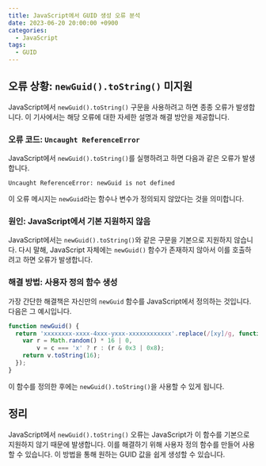 ```yaml
---
title: JavaScript에서 GUID 생성 오류 분석
date: 2023-06-20 20:00:00 +0900
categories:
  - JavaScript
tags:
  - GUID
---
```


## 오류 상황: `newGuid().toString()` 미지원

JavaScript에서 `newGuid().toString()` 구문을 사용하려고 하면 종종 오류가 발생합니다. 이 기사에서는 해당 오류에 대한 자세한 설명과 해결 방안을 제공합니다.

### 오류 코드: `Uncaught ReferenceError`

JavaScript에서 `newGuid().toString()`를 실행하려고 하면 다음과 같은 오류가 발생합니다.

```
Uncaught ReferenceError: newGuid is not defined
```

이 오류 메시지는 `newGuid`라는 함수나 변수가 정의되지 않았다는 것을 의미합니다.

### 원인: JavaScript에서 기본 지원하지 않음

JavaScript에서는 `newGuid().toString()`와 같은 구문을 기본으로 지원하지 않습니다. 다시 말해, JavaScript 자체에는 `newGuid()` 함수가 존재하지 않아서 이를 호출하려고 하면 오류가 발생합니다.

### 해결 방법: 사용자 정의 함수 생성

가장 간단한 해결책은 자신만의 `newGuid` 함수를 JavaScript에서 정의하는 것입니다. 다음은 그 예시입니다.

```javascript
function newGuid() {
  return 'xxxxxxxx-xxxx-4xxx-yxxx-xxxxxxxxxxxx'.replace(/[xy]/g, function(c) {
    var r = Math.random() * 16 | 0,
        v = c === 'x' ? r : (r & 0x3 | 0x8);
    return v.toString(16);
  });
}
```

이 함수를 정의한 후에는 `newGuid().toString()`을 사용할 수 있게 됩니다.

## 정리

JavaScript에서 `newGuid().toString()` 오류는 JavaScript가 이 함수를 기본으로 지원하지 않기 때문에 발생합니다. 이를 해결하기 위해 사용자 정의 함수를 만들어 사용할 수 있습니다. 이 방법을 통해 원하는 GUID 값을 쉽게 생성할 수 있습니다.